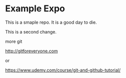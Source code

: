 # Example Expo
This is a smaple repo.
It is a good day to die.

This is a second change.


more git

http://gitforeveryone.com

or 

https://www.udemy.com/course/git-and-github-tutorial/

